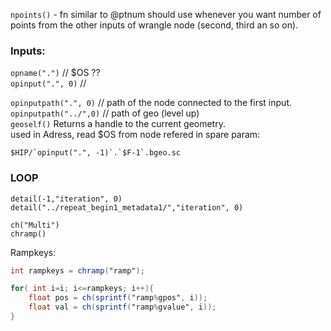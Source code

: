 
`npoints()` - fn similar to @ptnum should use whenever you want number of points from the other inputs of wrangle node (second, third an so on).  

### Inputs:

`opname(".")` // $OS ??  
`opinput(".", 0)` //   

`opinputpath(".", 0)`  // path of the node connected to the first input.  
`opinputpath("../",0)` // path of geo (level up)   
`geoself()`  Returns a handle to the current geometry.  
used in Adress, read $OS from node refered in spare param:
```
$HIP/`opinput(".", -1)`.`$F-1`.bgeo.sc
```

### LOOP
```
detail(-1,"iteration", 0)
detail("../repeat_begin1_metadata1/","iteration", 0)
```

`ch("Multi")`  
`chramp()`  

Rampkeys:  
```glsl 
int rampkeys = chramp("ramp");

for( int i=i; i<=rampkeys; i++){
    float pos = ch(sprintf("ramp%gpos", i));
    float val = ch(sprintf("ramp%gvalue", i));
}
```
